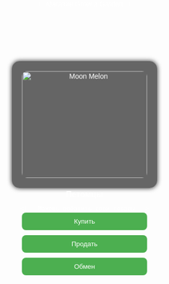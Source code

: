 <!DOCTYPE html>
<html lang="ru">
<head>
  <meta charset="UTF-8">
  <title>Магазин Grow a Garden</title>
  <style>
    body {
      margin: 0;
      padding: 0;
      background-image: url('https://i.imgur.com/y0rxqUO.png'); /* Фон из Roblox */
      background-size: cover;
      font-family: Arial, sans-serif;
      color: white;
      text-align: center;
    }

    header {
      background-color: rgba(0, 0, 0, 0.7);
      padding: 20px;
      font-size: 24px;
    }

    .container {
      display: flex;
      flex-wrap: wrap;
      justify-content: center;
      padding: 30px;
    }

    .card {
      background: rgba(0, 0, 0, 0.6);
      margin: 20px;
      padding: 20px;
      width: 250px;
      border-radius: 15px;
      box-shadow: 0 0 10px #222;
    }

    .card img {
      width: 100%;
      border-radius: 10px;
    }

    .card button {
      margin-top: 10px;
      padding: 10px;
      width: 100%;
      background-color: #4CAF50;
      color: white;
      border: none;
      border-radius: 8px;
      cursor: pointer;
    }

    .card button:hover {
      background-color: #3e8e41;
    }
  </style>
</head>
<body>
  <header>🌱 Магазин Grow a Garden 🌻</header>

  <div class="container">
    <div class="card">
      <img src="https://i.imgur.com/O3pZ7vZ.png" alt="Moon Melon">
      <h3>Петомцы</h3>
      <button>Купить</button>
      <button>Продать</button>
      <button>Обмен</button>
    </div>


    <!-- Можешь добавить свои товары -->
  </div>
</body>
</html>
